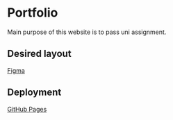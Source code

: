 # Portfolio

Main purpose of this website is to pass uni assignment.

## Desired layout
[Figma](https://www.figma.com/file/h0HsjBlB3auuPEcXKQZELl/Lab?node-id=0%3A1)
## Deployment
[GitHub Pages](https://moarcores.github.io/itmoWebLab/)

